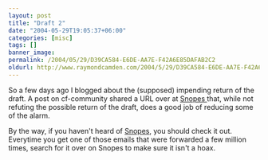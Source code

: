 ```yaml
---
layout: post
title: "Draft 2"
date: "2004-05-29T19:05:37+06:00"
categories: [misc]
tags: []
banner_image: 
permalink: /2004/05/29/D39CA584-E6DE-AA7E-F42A6E85DAFAB2C2
oldurl: http://www.raymondcamden.com/2004/5/29/D39CA584-E6DE-AA7E-F42A6E85DAFAB2C2
---
```


So a few days ago I blogged about the (supposed) impending return of the draft. A post on cf-community shared a URL over at <a href="http://www.snopes.com/politics/military/draft.asp">Snopes </a> that, while not refuting the possible return of the draft, does a good job of reducing some of the alarm.

By the way, if you haven't heard of <a href="http://www.snopes.com">Snopes</a>, you should check it out. Everytime you get one of those emails that were forwarded a few million times, search for it over on Snopes to make sure it isn't a hoax.